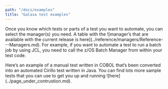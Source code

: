 ```yaml
---
path: "/docs/examples"
title: "Galasa test examples"
---
```


<p>Once you know which tests or parts of a test you want to automate, you can select the manager(s) you need. A table with the ![manager’s 
that are available with the current release is here](../reference/managers/Reference---Managers.md). For example, if you want to automate a test to run a batch job by using JCL, you need 
to call the z/OS Batch Manager from within your test code. </p> 

<p>Here’s an example of a manual test written in COBOL that’s been converted into an automated Cirillo test written in Java. You can find 
lots more sample tests that you can use to get you up and running ![here](../page_under_contrustion.md).</p>
